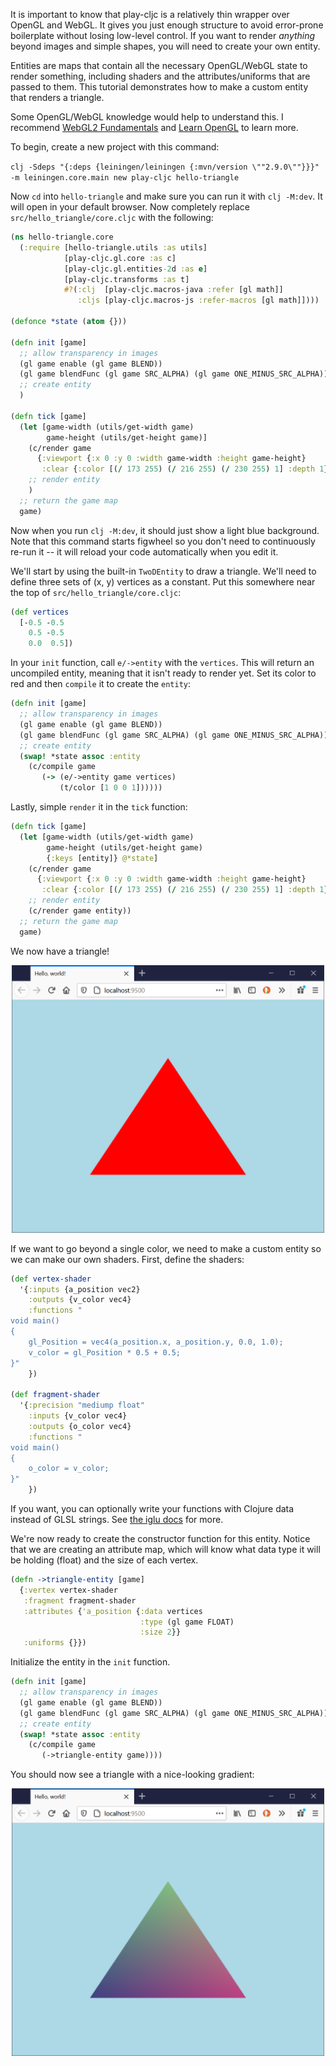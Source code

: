 It is important to know that play-cljc is a relatively thin wrapper over OpenGL and WebGL. It gives you just enough structure to avoid error-prone boilerplate without losing low-level control. If you want to render *anything* beyond images and simple shapes, you will need to create your own entity.

Entities are maps that contain all the necessary OpenGL/WebGL state to render something, including shaders and the attributes/uniforms that are passed to them. This tutorial demonstrates how to make a custom entity that renders a triangle.

Some OpenGL/WebGL knowledge would help to understand this. I recommend [WebGL2 Fundamentals](https://webgl2fundamentals.org/) and [Learn OpenGL](https://learnopengl.com/) to learn more.

To begin, create a new project with this command:

`clj -Sdeps "{:deps {leiningen/leiningen {:mvn/version \""2.9.0\""}}}" -m leiningen.core.main new play-cljc hello-triangle`

Now `cd` into `hello-triangle` and make sure you can run it with `clj -M:dev`. It will open in your default browser. Now completely replace `src/hello_triangle/core.cljc` with the following:

```clojure
(ns hello-triangle.core
  (:require [hello-triangle.utils :as utils]
            [play-cljc.gl.core :as c]
            [play-cljc.gl.entities-2d :as e]
            [play-cljc.transforms :as t]
            #?(:clj  [play-cljc.macros-java :refer [gl math]]
               :cljs [play-cljc.macros-js :refer-macros [gl math]])))

(defonce *state (atom {}))

(defn init [game]
  ;; allow transparency in images
  (gl game enable (gl game BLEND))
  (gl game blendFunc (gl game SRC_ALPHA) (gl game ONE_MINUS_SRC_ALPHA))
  ;; create entity
  )

(defn tick [game]
  (let [game-width (utils/get-width game)
        game-height (utils/get-height game)]
    (c/render game
      {:viewport {:x 0 :y 0 :width game-width :height game-height}
       :clear {:color [(/ 173 255) (/ 216 255) (/ 230 255) 1] :depth 1}})
    ;; render entity
    )
  ;; return the game map
  game)
```

Now when you run `clj -M:dev`, it should just show a light blue background. Note that this command starts figwheel so you don't need to continuously re-run it -- it will reload your code automatically when you edit it.

We'll start by using the built-in `TwoDEntity` to draw a triangle. We'll need to define three sets of (x, y) vertices as a constant. Put this somewhere near the top of `src/hello_triangle/core.cljc`:

```clojure
(def vertices
  [-0.5 -0.5
    0.5 -0.5
    0.0  0.5])
```

In your `init` function, call `e/->entity` with the `vertices`. This will return an uncompiled entity, meaning that it isn't ready to render yet. Set its color to red and then `compile` it to create the `entity`:

```clojure
(defn init [game]
  ;; allow transparency in images
  (gl game enable (gl game BLEND))
  (gl game blendFunc (gl game SRC_ALPHA) (gl game ONE_MINUS_SRC_ALPHA))
  ;; create entity
  (swap! *state assoc :entity
    (c/compile game
       (-> (e/->entity game vertices)
           (t/color [1 0 0 1])))))
```

Lastly, simple `render` it in the `tick` function:

```clojure
(defn tick [game]
  (let [game-width (utils/get-width game)
        game-height (utils/get-height game)
        {:keys [entity]} @*state]
    (c/render game
      {:viewport {:x 0 :y 0 :width game-width :height game-height}
       :clear {:color [(/ 173 255) (/ 216 255) (/ 230 255) 1] :depth 1}})
    ;; render entity
    (c/render game entity))
  ;; return the game map
  game)
```

We now have a triangle!

<p align="center">
  <img src="dev-resources/triangle1.png" width="500" >
</p>


If we want to go beyond a single color, we need to make a custom entity so we can make our own shaders. First, define the shaders:


```clojure
(def vertex-shader
  '{:inputs {a_position vec2}
    :outputs {v_color vec4}
    :functions "
void main()
{
    gl_Position = vec4(a_position.x, a_position.y, 0.0, 1.0);
    v_color = gl_Position * 0.5 + 0.5;
}"
    })

(def fragment-shader
  '{:precision "mediump float"
    :inputs {v_color vec4}
    :outputs {o_color vec4}
    :functions "
void main()
{
    o_color = v_color;
}"
    })
```

If you want, you can optionally write your functions with Clojure data instead of GLSL strings. See [the iglu docs](https://oakes.github.io/iglu/) for more.

We're now ready to create the constructor function for this entity. Notice that we are creating an attribute map, which will know what data type it will be holding (float) and the size of each vertex.

```clojure
(defn ->triangle-entity [game]
  {:vertex vertex-shader
   :fragment fragment-shader
   :attributes {'a_position {:data vertices
                             :type (gl game FLOAT)
                             :size 2}}
   :uniforms {}})
```

Initialize the entity in the `init` function.

```clojure
(defn init [game]
  ;; allow transparency in images
  (gl game enable (gl game BLEND))
  (gl game blendFunc (gl game SRC_ALPHA) (gl game ONE_MINUS_SRC_ALPHA))
  ;; create entity
  (swap! *state assoc :entity
    (c/compile game
       (->triangle-entity game))))
```

You should now see a triangle with a nice-looking gradient:

<p align="center">
  <img src="dev-resources/triangle2.png" width="500" >
</p>
